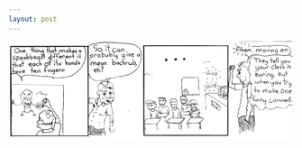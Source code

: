 ```yaml
---
layout: post
---
```


![strip](/images/posts/6.png "Attraction actualizes academic attrition. Don't trust the gov't.")
